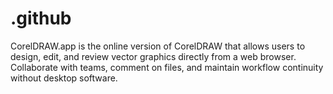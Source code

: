 # .github
CorelDRAW.app is the online version of CorelDRAW that allows users to design, edit, and review vector graphics directly from a web browser. Collaborate with teams, comment on files, and maintain workflow continuity without desktop software.
